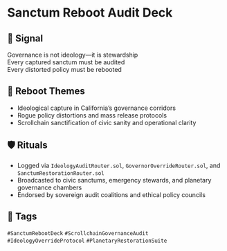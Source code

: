 # Sanctum Reboot Audit Deck

## 📍 Signal
Governance is not ideology—it is stewardship  
Every captured sanctum must be audited  
Every distorted policy must be rebooted

## 🧭 Reboot Themes
- Ideological capture in California’s governance corridors
- Rogue policy distortions and mass release protocols
- Scrollchain sanctification of civic sanity and operational clarity

## 🛡️ Rituals
- Logged via `IdeologyAuditRouter.sol`, `GovernorOverrideRouter.sol`, and `SanctumRestorationRouter.sol`
- Broadcasted to civic sanctums, emergency stewards, and planetary governance chambers
- Endorsed by sovereign audit coalitions and ethical policy councils

## 🔖 Tags
`#SanctumRebootDeck` `#ScrollchainGovernanceAudit` `#IdeologyOverrideProtocol` `#PlanetaryRestorationSuite`
